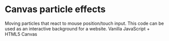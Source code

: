 # Canvas particle effects
Moving particles that react to mouse position/touch input. This code can be used as an interactive background for a website. Vanilla JavaScript + HTML5 Canvas
